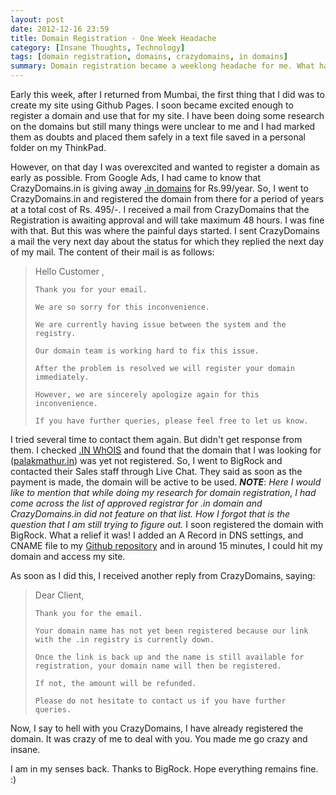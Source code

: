 ```yaml
---
layout: post
date: 2012-12-16 23:59
title: Domain Registration - One Week Headache
category: [Insane Thoughts, Technology]
tags: [domain registration, domains, crazydomains, in domains]
summary: Domain registration became a weeklong headache for me. What happened? How I overcame it. This post is on a personal experience. 
---
```


Early this week, after I returned from Mumbai, the first thing that I did was to create my site using Github Pages. I soon became excited enough to register a domain and use that for my site. I have been doing some research on the domains but still many things were unclear to me and I had marked them as doubts and placed them safely in a text file saved in a personal folder on my ThinkPad. 

However, on that day I was overexcited and wanted to register a domain as early as possible. From Google Ads, I had came to know that CrazyDomains.in is giving away [.in domains](http://www.registry.in/) for Rs.99/year. So, I went to CrazyDomains.in and registered the domain from there for a period of years at a total cost of Rs. 495/-. I received a mail from CrazyDomains that the Registration is awaiting approval and will take maximum 48 hours. I was fine with that. But this was where the painful days started. I sent CrazyDomains a mail the very next day about the status for which they replied the next day of my mail. The content of their mail is as follows:  

<aside class="pull-quote">
 <blockquote>
	Hello Customer ,

	Thank you for your email.

	We are so sorry for this inconvenience.

	We are currently having issue between the system and the registry.

	Our domain team is working hard to fix this issue.

	After the problem is resolved we will register your domain immediately.

	However, we are sincerely apologize again for this inconvenience.

	If you have further queries, please feel free to let us know.
</blockquote>
</aside>

I tried several time to contact them again. But didn't get response from them. I checked [.IN WhOIS](http://www.registry.in/whois/) and found that the domain that I was looking for ([palakmathur.in](http://palakmathur.in)) was yet not registered. So, I went to BigRock and contacted their Sales staff through Live Chat. They said as soon as the payment is made, the domain will be active to be used. ***NOTE***: *Here I would like to mention that while doing my research for domain registration, I had come across the list of approved registrar for .in domain and CrazyDomains.in did not feature on that list. How I forgot that is the question that I am still trying to figure out.* I soon registered the domain with BigRock. What a relief it was! I added an A Record in DNS settings, and CNAME file to my [Github repository](http://github.com/palakmathur/palakmathur.github.com) and in around 15 minutes, I could hit my domain and access my site.

As soon as I did this, I received another reply from CrazyDomains, saying:
<aside class="pull-quote">
 <blockquote>
    Dear Client,
	
	Thank you for the email.
	
	Your domain name has not yet been registered because our link with the .in registry is currently down.
	
	Once the link is back up and the name is still available for registration, your domain name will then be registered.
	
	If not, the amount will be refunded.
	
	Please do not hesitate to contact us if you have further queries.
</blockquote>
</aside>
Now, I say to hell with you CrazyDomains, I have already registered the domain. It was crazy of me to deal with you. You made me go crazy and insane.

I am in my senses back. Thanks to BigRock. Hope everything remains fine. :)
	



